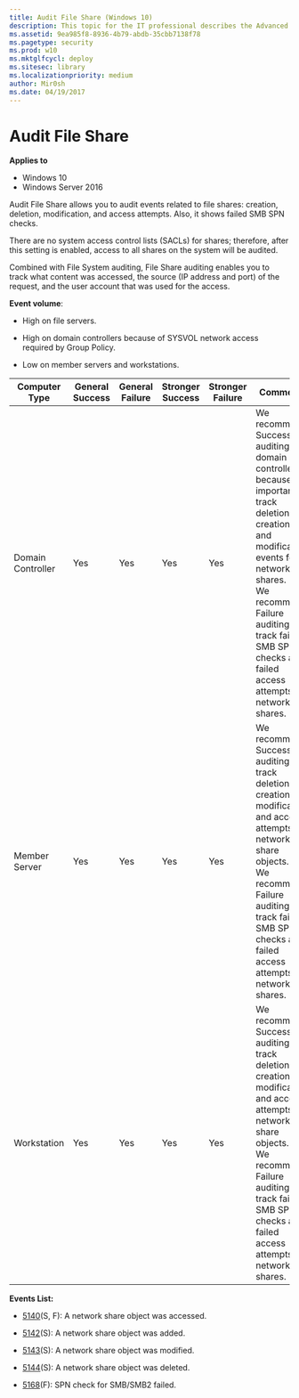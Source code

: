 ```yaml
---
title: Audit File Share (Windows 10)
description: This topic for the IT professional describes the Advanced Security Audit policy setting, Audit File Share, which determines whether the operating system generates audit events when a file share is accessed.
ms.assetid: 9ea985f8-8936-4b79-abdb-35cbb7138f78
ms.pagetype: security
ms.prod: w10
ms.mktglfcycl: deploy
ms.sitesec: library
ms.localizationpriority: medium
author: Mir0sh
ms.date: 04/19/2017
---
```


# Audit File Share

**Applies to**
-   Windows 10
-   Windows Server 2016


Audit File Share allows you to audit events related to file shares: creation, deletion, modification, and access attempts. Also, it shows failed SMB SPN checks.

There are no system access control lists (SACLs) for shares; therefore, after this setting is enabled, access to all shares on the system will be audited.

Combined with File System auditing, File Share auditing enables you to track what content was accessed, the source (IP address and port) of the request, and the user account that was used for the access.

**Event volume**:

-   High on file servers.

-   High on domain controllers because of SYSVOL network access required by Group Policy.

-   Low on member servers and workstations.

| Computer Type     | General Success | General Failure | Stronger Success | Stronger Failure | Comments                                                                                                                                                                                                                                                                  |
|-------------------|-----------------|-----------------|------------------|------------------|---------------------------------------------------------------------------------------------------------------------------------------------------------------------------------------------------------------------------------------------------------------------------|
| Domain Controller | Yes             | Yes             | Yes              | Yes              | We recommend Success auditing for domain controllers, because it’s important to track deletion, creation, and modification events for network shares.<br>We recommend Failure auditing to track failed SMB SPN checks and failed access attempts to network shares. |
| Member Server     | Yes             | Yes             | Yes              | Yes              | We recommend Success auditing to track deletion, creation, modification, and access attempts to network share objects.<br>We recommend Failure auditing to track failed SMB SPN checks and failed access attempts to network shares.                                |
| Workstation       | Yes             | Yes             | Yes              | Yes              | We recommend Success auditing to track deletion, creation, modification and access attempts to network share objects.<br>We recommend Failure auditing to track failed SMB SPN checks and failed access attempts to network shares.                                 |

**Events List:**

-   [5140](event-5140.md)(S, F): A network share object was accessed.

-   [5142](event-5142.md)(S): A network share object was added.

-   [5143](event-5143.md)(S): A network share object was modified.

-   [5144](event-5144.md)(S): A network share object was deleted.

-   [5168](event-5168.md)(F): SPN check for SMB/SMB2 failed.

